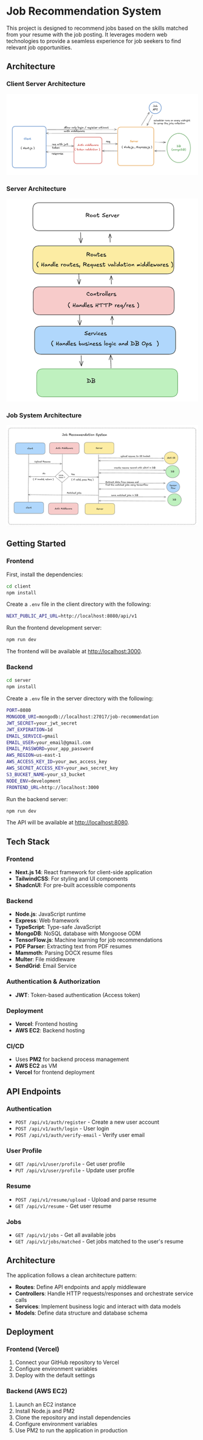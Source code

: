 # Job Recommendation System

This project is designed to recommend jobs based on the skills matched from your resume with the job posting. It leverages modern web technologies to provide a seamless experience for job seekers to find relevant job opportunities.

## Architecture

### Client Server Architecture
![Client Server Architecture](https://github.com/senthil-athiban/job-recommendation/raw/main/client/public/client_server_architecture.png)

### Server Architecture
![Server Architecture](https://github.com/senthil-athiban/job-recommendation/raw/main/client/public/server_architecture.png)

### Job System Architecture
![Job System Architecture](https://github.com/senthil-athiban/job-recommendation/raw/main/client/public/job_architecture.png)

## Getting Started

### Frontend

First, install the dependencies:

```bash
cd client
npm install
```

Create a `.env` file in the client directory with the following:

```bash
NEXT_PUBLIC_API_URL=http://localhost:8080/api/v1
```

Run the frontend development server:

```bash
npm run dev
```

The frontend will be available at [http://localhost:3000](http://localhost:3000).

### Backend

```bash
cd server
npm install
```

Create a `.env` file in the server directory with the following:

```bash
PORT=8080
MONGODB_URI=mongodb://localhost:27017/job-recommendation
JWT_SECRET=your_jwt_secret
JWT_EXPIRATION=1d
EMAIL_SERVICE=gmail
EMAIL_USER=your_email@gmail.com
EMAIL_PASSWORD=your_app_password
AWS_REGION=us-east-1
AWS_ACCESS_KEY_ID=your_aws_access_key
AWS_SECRET_ACCESS_KEY=your_aws_secret_key
S3_BUCKET_NAME=your_s3_bucket
NODE_ENV=development
FRONTEND_URL=http://localhost:3000
```

Run the backend server:

```bash
npm run dev
```

The API will be available at [http://localhost:8080](http://localhost:8080).

## Tech Stack

### Frontend
- **Next.js 14**: React framework for client-side application
- **TailwindCSS**: For styling and UI components
- **ShadcnUI**: For pre-built accessible components

### Backend
- **Node.js**: JavaScript runtime
- **Express**: Web framework
- **TypeScript**: Type-safe JavaScript
- **MongoDB**: NoSQL database with Mongoose ODM
- **TensorFlow.js**: Machine learning for job recommendations
- **PDF Parser**: Extracting text from PDF resumes
- **Mammoth**: Parsing DOCX resume files
- **Multer**: File middleware
- **SendGrid**: Email Service

### Authentication & Authorization
- **JWT**: Token-based authentication (Access token)

### Deployment
- **Vercel**: Frontend hosting
- **AWS EC2**: Backend hosting

### CI/CD
- Uses **PM2** for backend process management
- **AWS EC2** as VM
- **Vercel** for frontend deployment

## API Endpoints

### Authentication
- `POST /api/v1/auth/register` - Create a new user account
- `POST /api/v1/auth/login` - User login
- `POST /api/v1/auth/verify-email` - Verify user email

### User Profile
- `GET /api/v1/user/profile` - Get user profile
- `PUT /api/v1/user/profile` - Update user profile

### Resume
- `POST /api/v1/resume/upload` - Upload and parse resume
- `GET /api/v1/resume` - Get user resume

### Jobs
- `GET /api/v1/jobs` - Get all available jobs
- `GET /api/v1/jobs/matched` - Get jobs matched to the user's resume

## Architecture

The application follows a clean architecture pattern:
- **Routes**: Define API endpoints and apply middleware
- **Controllers**: Handle HTTP requests/responses and orchestrate service calls
- **Services**: Implement business logic and interact with data models
- **Models**: Define data structure and database schema

## Deployment

### Frontend (Vercel)
1. Connect your GitHub repository to Vercel
2. Configure environment variables
3. Deploy with the default settings

### Backend (AWS EC2)
1. Launch an EC2 instance
2. Install Node.js and PM2
3. Clone the repository and install dependencies
4. Configure environment variables
5. Use PM2 to run the application in production

